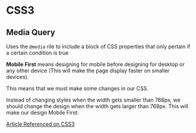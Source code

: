 # CSS3 

## Media Query 

Uses the `@media` rile to include a block of CSS properties that only pertain if a certain condition is true 

__Mobile First__ means designing for mobile before designing for desktop or any other device (This will make the page display faster on smaller devices).

This means that we must make some changes in our CSS.

Instead of changing styles when the width gets smaller than 768px, we should change the design when the width gets larger than 768px. This will make our design Mobile First:

[Article Referenced on CSS3](https://www.w3schools.com/css/css_rwd_mediaqueries.asp)